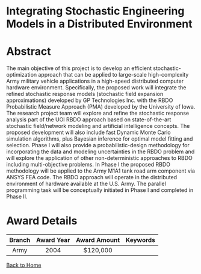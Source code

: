 
Integrating Stochastic Engineering Models in a Distributed Environment
======================================================================

# Abstract


The main objective of this project is to develop an efficient stochastic-optimization approach that can be applied to large-scale high-complexity Army military vehicle applications in a high-speed distributed computer hardware environment. Specifically, the proposed work will integrate the refined stochastic response models (stochastic field expansion approximations) developed by GP Technologies Inc. with the RBDO Probabilistic Measure Approach (PMA) developed by the University of Iowa. The research project team will explore and refine the stochastic response analysis part of the UOI RBDO approach based on state-of-the-art stochastic field/network modeling and artificial intelligence concepts. The proposed development will also include fast Dynamic Monte Carlo simulation algorithms, plus Bayesian inference for optimal model fitting and selection. Phase I will also provide a probabilistic-design methodology for incorporating the data and modeling uncertainties in the RBDO problem and will explore the application of other non-deterministic approaches to RBDO including multi-objective problems. In Phase I the proposed RBDO methodology will be applied to the Army M1A1 tank road arm component via ANSYS FEA code. The RBDO approach will operate in the distributed environment of hardware available at the U.S. Army. The parallel programming task will be conceptually initiated in Phase I and completed in Phase II.  

# Award Details

|Branch|Award Year|Award Amount|Keywords|
| :---: | :---: | :---: | :---: |
|Army|2004|$120,000||
  
  


[Back to Home](https://github.com/chrischow/dod_sbir_awards/CC/#959)